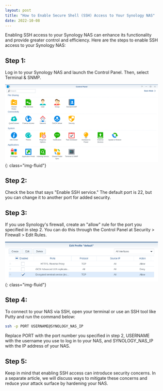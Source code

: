 ```yaml
---
layout: post
title: "How to Enable Secure Shell (SSH) Access to Your Synology NAS"
date: 2022-10-08
---
```


Enabling SSH access to your Synology NAS can enhance its functionality and provide greater control and efficiency. Here are the steps to enable SSH access to your Synology NAS:

## Step 1:

Log in to your Synology NAS and launch the Control Panel. Then, select Terminal & SNMP.

![screenshot of the synology control panel](/img/posts/2022-10-08-control-panel.png){: class="img-fluid"}

## Step 2:

Check the box that says "Enable SSH service." The default port is 22, but you can change it to another port for added security.

## Step 3:

If you use Synology's firewall, create an "allow" rule for the port you specified in step 2. You can do this through the Control Panel at Security > Firewall > Edit Rules.

![screenshot of the synology firewall panel](/img/posts/2022-10-08-ssh-firewall-config.png){: class="img-fluid"}

## Step 4:

To connect to your NAS via SSH, open your terminal or use an SSH tool like Putty and run the command below:

```bash
ssh -p PORT USERNAME@SYNOLOGY_NAS_IP
```

Replace PORT with the port number you specified in step 2, USERNAME with the username you use to log in to your NAS, and SYNOLOGY_NAS_IP with the IP address of your NAS.

## Step 5:

Keep in mind that enabling SSH access can introduce security concerns. In a separate article, we will discuss ways to mitigate these concerns and reduce your attack surface by hardening your NAS.
